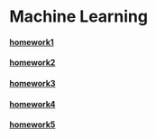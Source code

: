 # Machine Learning

#### [homework1](http://www.columbia.edu/~jwp2128/Teaching/W4721/hw1/hw1_COMS4721.pdf)

#### [homework2](http://www.columbia.edu/~jwp2128/Teaching/W4721/hw2/hw2_COMS4721.pdf)

#### [homework3](http://www.columbia.edu/~jwp2128/Teaching/W4721/hw3/hw3_COMS4721.pdf)

#### [homework4](http://www.columbia.edu/~jwp2128/Teaching/W4721/hw4/hw4_COMS4721.pdf)

#### [homework5](http://www.columbia.edu/~jwp2128/Teaching/W4721/hw5/hw5_COMS4721.pdf)